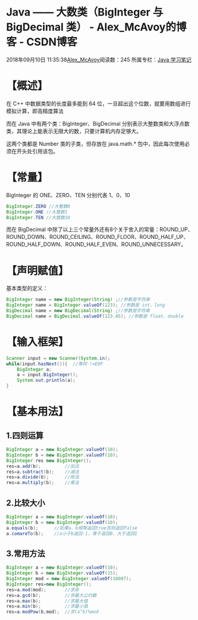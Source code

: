 # Java —— 大数类（BigInteger 与 BigDecimal 类） - Alex_McAvoy的博客 - CSDN博客





2018年09月10日 11:35:38[Alex_McAvoy](https://me.csdn.net/u011815404)阅读数：245
所属专栏：[Java 学习笔记](https://blog.csdn.net/column/details/34317.html)









# 【概述】

在 C++ 中数据类型的长度最多能到 64 位，一旦超出这个位数，就要用数组进行模拟计算，即高精度算法

而在 Java 中有两个类：BigInteger、BigDecimal 分别表示大整数类和大浮点数类，其理论上能表示无限大的数，只要计算机内存足够大。 

这两个类都是 Number 类的子类，但存放在 java.math.* 包中，因此每次使用必须在开头处引用该包。

# 【常量】

BigInteger 的 ONE、ZERO、TEN 分别代表 1、0、10

```java
BigInteger.ZERO //大整数0 
BigInteger.ONE //大整数1 
BigInteger.TEN //大整数10
```

而在 BigDecimal 中除了以上三个常量外还有8个关于舍入的常量：ROUND_UP、ROUND_DOWN、ROUND_CEILING、ROUND_FLOOR、ROUND_HALF_UP、ROUND_HALF_DOWN、ROUND_HALF_EVEN、ROUND_UNNECESSARY。

# 【声明赋值】

基本类型的定义：

```java
BigInteger name = new BigInteger(String) ;//参数是字符串 
BigInteger name = BigInteger.valueOf(123); //参数是 int、long
BigDecimal name = new BigDecimal(String) ;//参数是字符串 
BigDecimal name = BigDecimal.valueOf(123.45); //参数是 float、double
```

# 【输入框架】

```java
Scanner input = new Scanner(System.in);
while(input.hasNext()){  //等同 !=EOF
    BigInteger a;
    a = input.BigInteger();
    System.out.println(a);
}
```

# 【基本用法】

## 1.四则运算

```java
BigInteger a = new BigInteger.valueOf(10);
BigInteger b = new BigInteger.valueOf(10);
BigInteger res new BigInteger();
res=a.add(b);         //加法 
res=a.subtract(b);    //减法 
res=a.divide(b);      //除法 
res=a.multiply(b);    //乘法
```

## 2.比较大小

```java
BigInteger a = new BigInteger.valueOf(10);
BigInteger b = new BigInteger.valueOf(10);
a.equals(b);      //如果a、b相等返回true否则返回false 
a.comareTo(b);    //a小于b返回-1，等于返回0，大于返回1
```

## 3.常用方法

```java
BigInteger a = new BigInteger.valueOf(10);
BigInteger b = new BigInteger.valueOf(15);
BigInteger mod = new BigInteger.valueOf(10007);
BigInteger res=new BigInteger();
res=a.mod(mod);       //求余 
res=a.gcd(b);         //求最大公约数 
res=a.max(b);         //求最大值 
res=a.min(b);         //求最小值
res=a.modPow(b,mod);  //求(a^b)%mod
```





